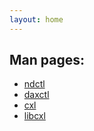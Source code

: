 ```yaml
---
layout: home
---
```


## Man pages:
* [ndctl](ndctl)
* [daxctl](daxctl)
* [cxl](cxl)
* [libcxl](libcxl)

